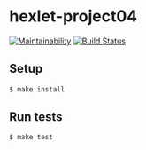 # hexlet-project04

[![Maintainability](https://api.codeclimate.com/v1/badges/32317162a06b3dccb13b/maintainability)](https://codeclimate.com/github/Rastler/project-lvl4-s239/maintainability)
[![Build Status](https://travis-ci.org/Rastler/project-lvl4-s239.svg?branch=master)](https://travis-ci.org/Rastler/project-lvl4-s239)

## Setup

```sh
$ make install
```

## Run tests

```sh
$ make test
```
